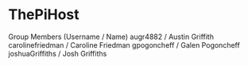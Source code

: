 # ThePiHost

Group Members (Username / Name)
augr4882 / Austin Griffith
carolinefriedman / Caroline Friedman
gpogoncheff / Galen Pogoncheff
joshuaGriffiths / Josh Griffiths
